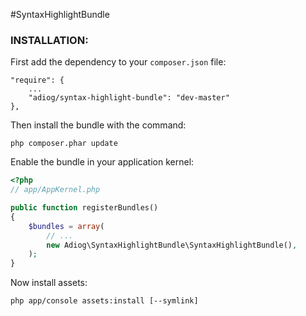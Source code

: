 #SyntaxHighlightBundle

### **INSTALLATION**:

First add the dependency to your `composer.json` file:

    "require": {
        ...
        "adiog/syntax-highlight-bundle": "dev-master"
    },

Then install the bundle with the command:

    php composer.phar update

Enable the bundle in your application kernel:

``` php
<?php
// app/AppKernel.php

public function registerBundles()
{
    $bundles = array(
        // ...
        new Adiog\SyntaxHighlightBundle\SyntaxHighlightBundle(),
    );
}
```

Now install assets:

    php app/console assets:install [--symlink]
